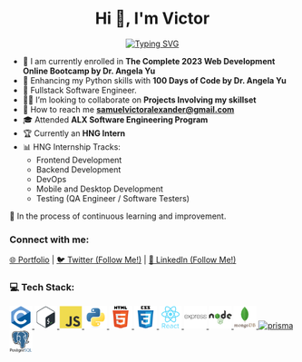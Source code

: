 <h1 align="center">Hi 👋, I'm Victor</h1>
<p align=center>
<a href="https://git.io/typing-svg"><img src="https://readme-typing-svg.demolab.com?font=Noto+Serif+Lao&weight=500&size=23&duration=5201&pause=899&color=FFFFFF&center=true&vCenter=true&width=504&lines=Understand+More+Fear+less;Interested+In+Fullstack+Web+Development;Learn a little, Practice More;Knowledge build upon knowledge;Tech Enthusiast;Code+Newbie" alt="Typing SVG" /></a>
</p>

- 🌱 I am currently enrolled in **The Complete 2023 Web Development Online Bootcamp by Dr. Angela Yu**
- 🌱 Enhancing my Python skills with **100 Days of Code by Dr. Angela Yu**
- 🌟 Fullstack Software Engineer.
- 👯‍♂️ I’m looking to collaborate on **Projects Involving my skillset**
- 💌 How to reach me **samuelvictoralexander@gmail.com**
- 🎓 Attended **ALX Software Engineering Program**
- 🏆 Currently an **HNG Intern**
- 📊 HNG Internship Tracks:
  - Frontend Development
  - Backend Development
  - DevOps
  - Mobile and Desktop Development
  - Testing (QA Engineer / Software Testers)

🌟 In the process of continuous learning and improvement.

<h3 align="left">Connect with me:</h3>
<p align="left">
<a href="https://samuelvictor.vercel.app/" target="blank">🌐 Portfolio</a> | 
<a href="https://x.com/SecureBootSammy" target="blank">🐦 Twitter (Follow Me!)</a> | 
<a href="https://www.linkedin.com/in/victor-samuel-42a092220/" target="blank">💼 LinkedIn (Follow Me!)</a>
</p>

<h3 align="left">💻 Tech Stack:</h3>
<p align="left">
<a href="https://www.cprogramming.com/" target="_blank" rel="noreferrer"> <img src="https://raw.githubusercontent.com/devicons/devicon/master/icons/c/c-original.svg" alt="c" width="40" height="40"/> </a>
<a href="https://www.gnu.org/software/bash/" target="_blank" rel="noreferrer"> <img src="https://raw.githubusercontent.com/devicons/devicon/master/icons/bash/bash-original.svg" alt="bash" width="40" height="40"/> </a>
<a href="https://developer.mozilla.org/en-US/docs/Web/JavaScript" target="_blank" rel="noreferrer"> <img src="https://raw.githubusercontent.com/devicons/devicon/master/icons/javascript/javascript-original.svg" alt="javascript" width="40" height="40"/> </a>
<a href="https://www.python.org" target="_blank" rel="noreferrer"> <img src="https://raw.githubusercontent.com/devicons/devicon/master/icons/python/python-original.svg" alt="python" width="40" height="40"/> </a>
<a href="https://www.w3.org/html/" target="_blank" rel="noreferrer"> <img src="https://raw.githubusercontent.com/devicons/devicon/master/icons/html5/html5-original-wordmark.svg" alt="html5" width="40" height="40"/> </a>
<a href="https://www.w3schools.com/css/" target="_blank" rel="noreferrer"> <img src="https://raw.githubusercontent.com/devicons/devicon/master/icons/css3/css3-original-wordmark.svg" alt="css3" width="40" height="40"/> </a>
<a href="https://reactjs.org/" target="_blank" rel="noreferrer"> <img src="https://raw.githubusercontent.com/devicons/devicon/master/icons/react/react-original-wordmark.svg" alt="react" width="40" height="40"/> </a>
<a href="https://expressjs.com" target="_blank" rel="noreferrer"> <img src="https://raw.githubusercontent.com/devicons/devicon/master/icons/express/express-original-wordmark.svg" alt="express" width="40" height="40"/> </a>
<a href="https://nodejs.org" target="_blank" rel="noreferrer"> <img src="https://raw.githubusercontent.com/devicons/devicon/master/icons/nodejs/nodejs-original-wordmark.svg" alt="nodejs" width="40" height="40"/> </a>
<a href="https://www.mongodb.com/" target="_blank" rel="noreferrer"> <img src="https://raw.githubusercontent.com/devicons/devicon/master/icons/mongodb/mongodb-original-wordmark.svg" alt="mongodb" width="40" height="40"/> </a>
<a href="https://www.prisma.io/" target="_blank" rel="noreferrer"> <img src="https://raw.githubusercontent.com/prisma/docs/main/images/Prisma-Favicon.png" alt="prisma" width="40" height="40"/> </a>
<a href="https://www.postgresql.org/" target="_blank" rel="noreferrer"> <img src="https://raw.githubusercontent.com/devicons/devicon/master/icons/postgresql/postgresql-original-wordmark.svg" alt="postgresql" width="40" height="40"/> </a>
</p>

